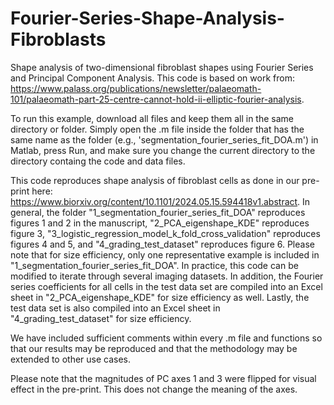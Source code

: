 # Fourier-Series-Shape-Analysis-Fibroblasts
Shape analysis of two-dimensional fibroblast shapes using Fourier Series and Principal Component Analysis. This code is based on work from: https://www.palass.org/publications/newsletter/palaeomath-101/palaeomath-part-25-centre-cannot-hold-ii-elliptic-fourier-analysis.

To run this example, download all files and keep them all in the same directory or folder. Simply open the .m file inside the folder that has the same name as the folder (e.g., 'segmentation_fourier_series_fit_DOA.m') in Matlab, press Run, and make sure you change the current directory to the directory containg the code and data files. 

This code reproduces shape analysis of fibroblast cells as done in our pre-print here: https://www.biorxiv.org/content/10.1101/2024.05.15.594418v1.abstract. In general, the folder "1_segmentation_fourier_series_fit_DOA" reproduces figures 1 and 2 in the manuscript, "2_PCA_eigenshape_KDE" reproduces figure 3, "3_logistic_regression_model_k_fold_cross_validation" reproduces figures 4 and 5, and "4_grading_test_dataset" reproduces figure 6. Please note that for size efficiency, only one representative example is included in "1_segmentation_fourier_series_fit_DOA". In practice, this code can be modified to iterate through several imaging datasets. In addition, the Fourier series coefficients for all cells in the test data set are compiled into an Excel sheet in "2_PCA_eigenshape_KDE" for size efficiency as well. Lastly, the test data set is also compiled into an Excel sheet in "4_grading_test_dataset" for size efficiency. 

We have included sufficient comments within every .m file and functions so that our results may be reproduced and that the methodology may be extended to other use cases. 

Please note that the magnitudes of PC axes 1 and 3 were flipped for visual effect in the pre-print. This does not change the meaning of the axes.  
